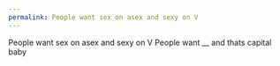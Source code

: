 ```yaml
---
permalink: People want sex on asex and sexy on V
---
```

People want sex on asex and sexy on V
People want __ and thats capital baby